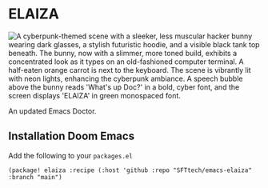 # ELAIZA
![A cyberpunk-themed scene with a sleeker, less muscular hacker bunny wearing dark glasses, a stylish futuristic hoodie, and a visible black tank top beneath. The bunny, now with a slimmer, more toned build, exhibits a concentrated look as it types on an old-fashioned computer terminal. A half-eaten orange carrot is next to the keyboard. The scene is vibrantly lit with neon lights, enhancing the cyberpunk ambiance. A speech bubble above the bunny reads 'What's up Doc?' in a bold, cyber font, and the screen displays 'ELAIZA' in green monospaced font.](image.webp)

An updated Emacs Doctor.

## Installation Doom Emacs
Add the following to your `packages.el`
``` emacs-lisp
(package! elaiza :recipe (:host 'github :repo "SFTtech/emacs-elaiza" :branch "main")
```
